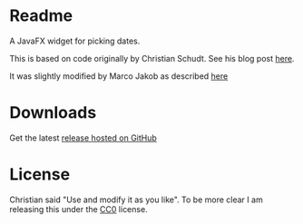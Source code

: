 # Readme

A JavaFX widget for picking dates.

This is based on code originally by Christian Schudt. See his blog post [here](http://myjavafx.blogspot.ch/2012/01/javafx-calendar-control.html).

It was slightly modified by Marco Jakob as described [here](http://edu.makery.ch/blog/2013/01/07/javafx-date-picker/)

# Downloads
Get the latest [release hosted on GitHub](https://github.com/hrj/javafxDatePicker/releases)

# License
Christian said "Use and modify it as you like". To be more clear I am releasing this under the [CC0](http://creativecommons.org/publicdomain/zero/1.0/) license.
